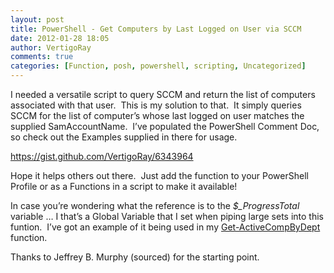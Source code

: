 ```yaml
---
layout: post
title: PowerShell - Get Computers by Last Logged on User via SCCM
date: 2012-01-28 18:05
author: VertigoRay
comments: true
categories: [Function, posh, powershell, scripting, Uncategorized]
---
```

<p>I needed a versatile script to query SCCM and return the list of computers associated with that user.  This is my solution to that.  It simply queries SCCM for the list of computer’s whose last logged on user matches the supplied SamAccountName.  I&rsquo;ve populated the PowerShell Comment Doc, so check out the Examples supplied in there for usage.<!-- more --></p>
<div class="gist"><a href="https://gist.github.com/VertigoRay/6343964">https://gist.github.com/VertigoRay/6343964</a></div>
<p>Hope it helps others out there.  Just add the function to your PowerShell Profile or as a Functions in a script to make it available!</p>
<p>In case you&rsquo;re wondering what the reference is to the <em>$_ProgressTotal</em> variable &hellip; I that&rsquo;s a Global Variable that I set when piping large sets into this funtion.  I&rsquo;ve got an example of it being used in my <a href="http://go.vertigion.com/PowerShell-Get-ActiveCompByDept" title="PowerShell: Get-ActiveCompByDept" target="_self">Get-ActiveCompByDept</a> function.</p>
<p>Thanks to Jeffrey B. Murphy (sourced) for the starting point.</p>
